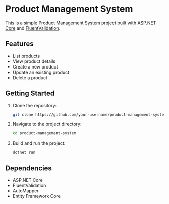 ﻿# Product Management System

This is a simple Product Management System project built with [ASP.NET Core](https://docs.microsoft.com/en-us/aspnet/core) and [FluentValidation](https://fluentvalidation.net/).

## Features

- List products
- View product details
- Create a new product
- Update an existing product
- Delete a product

## Getting Started

1. Clone the repository:

   ```bash
   git clone https://github.com/your-username/product-management-system.git
   
2. Navigate to the project directory:
   ```bash
   cd product-management-system
3. Build and run the project:
   ```bash
   dotnet run
## Dependencies
- ASP.NET Core
- FluentValidation
- AutoMapper
- Entity Framework Core
